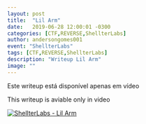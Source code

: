 ```yaml
---
layout: post
title:  "Lil Arm"
date:   2019-06-28 12:00:01 -0300
categories: [CTF,REVERSE,ShellterLabs]
author: andersongomes001
event: "ShellterLabs"
tags: [CTF,REVERSE,ShellterLabs]
description: "Writeup Lil Arm"
image: ""
---
```


Este writeup está disponível apenas em vídeo

This writeup is aviable only in video

[![ShellterLabs - Lil Arm](https://img.youtube.com/vi/Le2K-JflmDM/0.jpg)](https://www.youtube.com/watch?v=Le2K-JflmDM&t=4s "ShellterLabs - Lil Arm")
